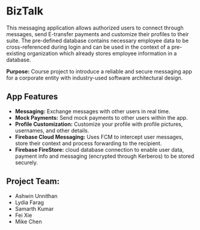 # BizTalk

This messaging application allows authorized users to connect through messages, send E-transfer payments and customize their profiles to their suite. The pre-defined database contains necessary employee data to be cross-referenced during login and can be used in the context of a pre-existing organization which already stores employee information in a database.

**Purpose:** Course project to introduce a reliable and secure messaging app for a corporate entity with industry-used software architectural design. 

## App Features
- **Messaging:** Exchange messages with other users in real time.
- **Mock Payments:** Send mock payments to other users within the app.
- **Profile Customization:** Customize your profile with profile pictures, usernames, and other details.
- **Firebase Cloud Messaging:** Uses FCM to intercept user messages, store their context and process forwarding to the recipient. 
- **Firebase FireStore:** cloud database connection to enable user data, payment info and messaging (encrypted through Kerberos) to be stored securely.


## Project Team:
- Ashwin Unnithan
- Lydia Farag
- Samarth Kumar
- Fei Xie
- Mike Chen
